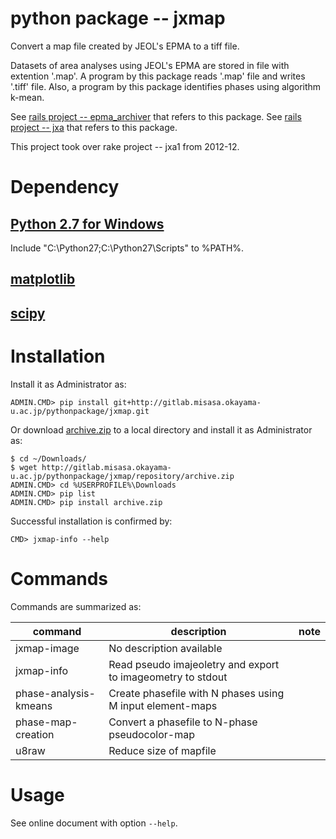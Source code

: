 # python package -- jxmap

Convert a map file created by JEOL's EPMA to a tiff file.

Datasets of area analyses using JEOL's EPMA are stored in file with extention '.map'.
A program by this package reads '.map' file and writes '.tiff' file.
Also, a program by this package identifies phases using algorithm k-mean.

See [rails project -- epma_archiver](http://gitlab.misasa.okayama-u.ac.jp/rails/epma_archiver)
that refers to this package.
See [rails project -- jxa](http://gitlab.misasa.okayama-u.ac.jp/rails/jxa)
that refers to this package.

This project took over rake project -- jxa1 from 2012-12.

# Dependency

## [Python 2.7 for Windows](https://www.python.org/downloads/windows/)

Include "C:\Python27\;C:\Python27\Scripts\" to %PATH%.

## [matplotlib](http://matplotlib.org/ "When your computer is without development environment, download and launch installer.")

## [scipy](http://sourceforge.net/projects/scipy/ "When your computer is without development environment, download and launch installer.")

# Installation

Install it as Administrator as:

    ADMIN.CMD> pip install git+http://gitlab.misasa.okayama-u.ac.jp/pythonpackage/jxmap.git

Or download [archive.zip](http://gitlab.misasa.okayama-u.ac.jp/pythonpackage/jxmap/repository/archive.zip) to a local directory and install it as Administrator as:

    $ cd ~/Downloads/
    $ wget http://gitlab.misasa.okayama-u.ac.jp/pythonpackage/jxmap/repository/archive.zip
    ADMIN.CMD> cd %USERPROFILE%\Downloads
    ADMIN.CMD> pip list
    ADMIN.CMD> pip install archive.zip

Successful installation is confirmed by:

    CMD> jxmap-info --help

# Commands

Commands are summarized as:

| command               | description                                                 | note |
| --------------------- | ----------------------------------------------------------- | ---- |
| jxmap-image           | No description available                                    |      |
| jxmap-info            | Read pseudo imajeoletry and export to imageometry to stdout |      |
| phase-analysis-kmeans | Create phasefile with N phases using M input element-maps   |      |
| phase-map-creation    | Convert a phasefile to N-phase pseudocolor-map              |      |
| u8raw                 | Reduce size of mapfile                                      |      |


# Usage

See online document with option `--help`.
